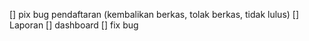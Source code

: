 [] pix bug pendaftaran (kembalikan berkas, tolak berkas, tidak lulus)
[] Laporan
[] dashboard
[] fix bug
